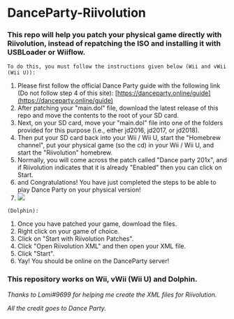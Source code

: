 # DanceParty-Riivolution

### This repo will help you patch your physical game directly with Riivolution, instead of repatching the ISO and installing it with USBLoader or Wiiflow.

``` To do this, you must follow the instructions given below (Wii and vWii (Wii U)): ```

1. Please first follow the official Dance Party guide with the following link (Do not follow step 4 of this site): [https://danceparty.online/guide](https://danceparty.online/guide)
2. After patching your "main.dol" file, download the latest release of this repo and move the contents to the root of your SD card.
3. Next, on your SD card, move your "main.dol" file into one of the folders provided for this purpose (i.e., either jd2016, jd2017, or jd2018).
4. Then put your SD card back into your Wii / Wii U, start the "Homebrew channel", put your physical game (so the cd) in your Wii / Wii U, and start the "Riivolution" homebrew.
5. Normally, you will come across the patch called "Dance party 201x", and if Riivolution indicates that it is already "Enabled" then you can click on Start.
6. and Congratulations! You have just completed the steps to be able to play Dance Party on your physical version! 
7. ![](https://cdn.discordapp.com/emojis/810951677238706207.gif)

``` (Dolphin): ```

1. Once you have patched your game, download the files.
2.  Right click on your game of choice.
3.  Click on "Start with Riivolution Patches".
4.  Click "Open Riivolution XML" and then open your XML file.
5.  Click "Start".
6.  Yay! You should be online on the DanceParty server!

### This repository works on Wii, vWii (Wii U) and Dolphin. 

*Thanks to Lami#9699 for helping me create the XML files for Riivolution.*

*All the credit goes to Dance Party.*
